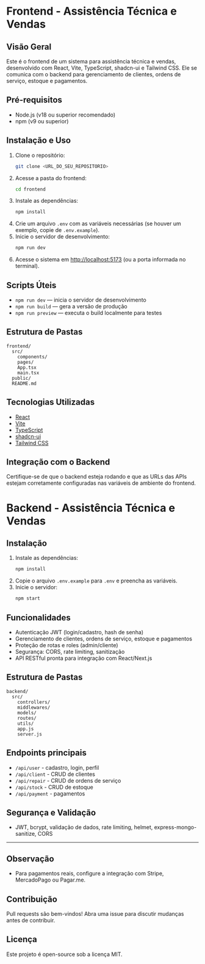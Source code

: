 # Frontend - Assistência Técnica e Vendas

## Visão Geral

Este é o frontend de um sistema para assistência técnica e vendas, desenvolvido com React, Vite, TypeScript, shadcn-ui e Tailwind CSS. Ele se comunica com o backend para gerenciamento de clientes, ordens de serviço, estoque e pagamentos.

## Pré-requisitos
- Node.js (v18 ou superior recomendado)
- npm (v9 ou superior)

## Instalação e Uso

1. Clone o repositório:
   ```bash
   git clone <URL_DO_SEU_REPOSITORIO>
   ```
2. Acesse a pasta do frontend:
   ```bash
   cd frontend
   ```
3. Instale as dependências:
   ```bash
   npm install
   ```
4. Crie um arquivo `.env` com as variáveis necessárias (se houver um exemplo, copie de `.env.example`).
5. Inicie o servidor de desenvolvimento:
   ```bash
   npm run dev
   ```
6. Acesse o sistema em [http://localhost:5173](http://localhost:5173) (ou a porta informada no terminal).

## Scripts Úteis
- `npm run dev` — inicia o servidor de desenvolvimento
- `npm run build` — gera a versão de produção
- `npm run preview` — executa o build localmente para testes

## Estrutura de Pastas
```
frontend/
  src/
    components/
    pages/
    App.tsx
    main.tsx
  public/
  README.md
```

## Tecnologias Utilizadas
- [React](https://react.dev/)
- [Vite](https://vitejs.dev/)
- [TypeScript](https://www.typescriptlang.org/)
- [shadcn-ui](https://ui.shadcn.com/)
- [Tailwind CSS](https://tailwindcss.com/)

## Integração com o Backend
Certifique-se de que o backend esteja rodando e que as URLs das APIs estejam corretamente configuradas nas variáveis de ambiente do frontend.

# Backend - Assistência Técnica e Vendas

## Instalação

1. Instale as dependências:
   ```bash
   npm install
   ```
2. Copie o arquivo `.env.example` para `.env` e preencha as variáveis.
3. Inicie o servidor:
   ```bash
   npm start
   ```

## Funcionalidades
- Autenticação JWT (login/cadastro, hash de senha)
- Gerenciamento de clientes, ordens de serviço, estoque e pagamentos
- Proteção de rotas e roles (admin/cliente)
- Segurança: CORS, rate limiting, sanitização
- API RESTful pronta para integração com React/Next.js

## Estrutura de Pastas
```
backend/
  src/
    controllers/
    middlewares/
    models/
    routes/
    utils/
    app.js
    server.js
```

## Endpoints principais
- `/api/user` - cadastro, login, perfil
- `/api/client` - CRUD de clientes
- `/api/repair` - CRUD de ordens de serviço
- `/api/stock` - CRUD de estoque
- `/api/payment` - pagamentos

## Segurança e Validação
- JWT, bcrypt, validação de dados, rate limiting, helmet, express-mongo-sanitize, CORS

---

## Observação
- Para pagamentos reais, configure a integração com Stripe, MercadoPago ou Pagar.me.


## Contribuição
Pull requests são bem-vindos! Abra uma issue para discutir mudanças antes de contribuir.

## Licença
Este projeto é open-source sob a licença MIT.

